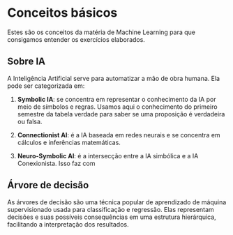 # Conceitos básicos 

Estes são os conceitos da matéria de Machine Learning para que consigamos entender os exercícios elaborados.

## Sobre IA

A Inteligência Artificial serve para automatizar a mão de obra humana. Ela pode ser categorizada em:

1. **Symbolic IA**: se concentra em representar o conhecimento da IA por meio de símbolos e regras. Usamos aqui o conhecimento do primeiro semestre da tabela verdade para saber se uma proposição é verdadeira ou falsa.

2. **Connectionist AI**: é a IA baseada em redes neurais e se concentra em cálculos e inferências matemáticas.

3. **Neuro-Symbolic AI**: é a intersecção entre a IA simbólica e a IA Conexionista. Isso faz com 

## Árvore de decisão

As árvores de decisão são uma técnica popular de aprendizado de máquina supervisionado usada para classificação e regressão. Elas representam decisões e suas possíveis consequências em uma estrutura hierárquica, facilitando a interpretação dos resultados.
